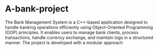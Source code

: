 # A-bank-project
The Bank Management System is a C++-based application designed to handle banking operations efficiently using Object-Oriented Programming (OOP) principles. It enables users to manage bank clients, process transactions, handle currency exchange, and maintain logs in a structured manner. The project is developed with a modular approach
